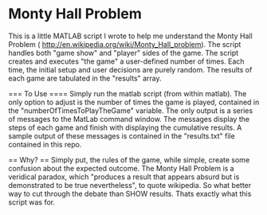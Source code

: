 Monty Hall Problem
================
This is a little MATLAB script I wrote to help me understand the Monty Hall Problem ( http://en.wikipedia.org/wiki/Monty_Hall_problem). The script handles both "game show" and "player" sides of the game. The script creates and executes "the game" a user-defined number of times. Each time, the initial setup and user decisions are purely random. The results of each game are tabulated in the "results" array. 

=== To Use ====
Simply run the matlab script (from within matlab). The only option to adjust is the number of times the game is played, contained in the "numberOfTimesToPlayTheGame" variable. The only output is a series of messages to the MatLab command window. The messages display the steps of each game and finish with displaying the cumulative results. A sample output of these messages is contained in the "results.txt" file contained in this repo.

== Why? == 
Simply put, the rules of the game, while simple, create some confusion about the expected outcome. The Monty Hall Problem is a veridical paradox, which "produces a result that appears absurd but is demonstrated to be true nevertheless", to quote wikipedia. So what better way to cut through the debate than SHOW results. Thats exactly what this script was for.

